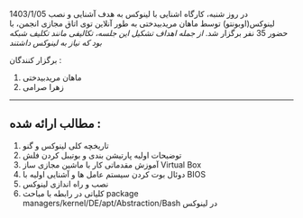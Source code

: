 1403/1/05
در روز شنبه، کارگاه اشنایی با لینوکس به هدف آشنایی و نصب لینوکس(اوبونتو) توسط ماهان مریدبیدختی به طور آنلاین توی اتاق مجازی انجمن، با حضور 35 نفر برگزار شد.
*از جمله اهداف تشکیل این جلسه، تکالیفی مانند تکلیف شبکه بود که نیاز به لینوکس داشتند*

برگزار کنندگان :
1. ماهان مریدبیدختی
2. زهرا صرامی


---
## مطالب ارائه شده :

1. تاریخچه کلی لینوکس و گنو
2. توضیحات اولیه پارتیشن بندی و بوتیبل کردن فلش
3. آموزش مقدماتی کار با ماشین مجازی ساز Virtual Box
4. دوئال بوت کردن سیستم عامل ها و آشنایی اولیه با BIOS
5. نصب و راه اندازی لینوکس 
6. کلیاتی در رابطه با مباحث package managers/kernel/DE/apt/Abstraction/Bash در لینوکس